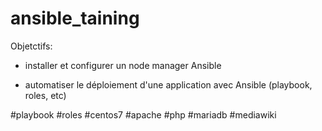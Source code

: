 # ansible_taining
Objetctifs:

  - installer et configurer un node manager Ansible 

  - automatiser le déploiement d'une application avec Ansible (playbook, roles, etc)

#playbook #roles #centos7 #apache #php #mariadb #mediawiki
